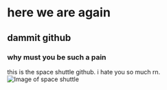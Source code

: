 # here we are again
## dammit github
### why must you be such a pain

this is the space shuttle github. i hate you so much rn.
![Image of space shuttle](https://upload.wikimedia.org/wikipedia/commons/thumb/d/d6/STS120LaunchHiRes-edit1.jpg/1200px-STS120LaunchHiRes-edit1.jpg)
